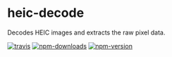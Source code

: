 # heic-decode

Decodes HEIC images and extracts the raw pixel data.

[![travis][travis.svg]][travis.link]
[![npm-downloads][npm-downloads.svg]][npm.link]
[![npm-version][npm-version.svg]][npm.link]

[travis.svg]: https://travis-ci.org/catdad-experiments/heic-decode.svg?branch=master
[travis.link]: https://travis-ci.org/catdad-experiments/heic-decode
[npm-downloads.svg]: https://img.shields.io/npm/dm/heic-decode.svg
[npm.link]: https://www.npmjs.com/package/heic-decode
[npm-version.svg]: https://img.shields.io/npm/v/heic-decode.svg
